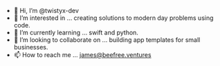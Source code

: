 - 👋 Hi, I’m @twistyx-dev
- 👀 I’m interested in ... creating solutions to modern day problems using code.
- 🌱 I’m currently learning ... swift and python.
- 💞️ I’m looking to collaborate on ... building app templates for small businesses.
- 📫 How to reach me ... james@beefree.ventures
